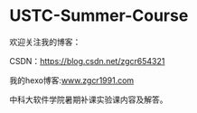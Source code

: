 ﻿# USTC-Summer-Course
欢迎关注我的博客：

CSDN：https://blog.csdn.net/zgcr654321

我的hexo博客:www.zgcr1991.com

中科大软件学院暑期补课实验课内容及解答。
